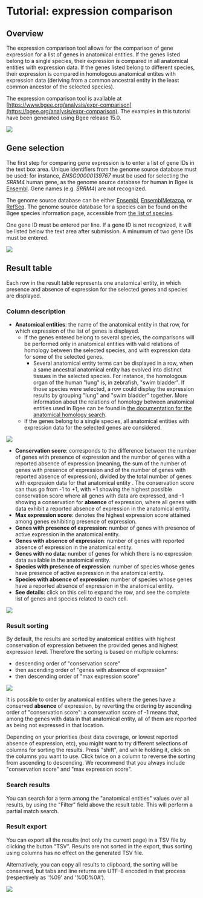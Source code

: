 # Tutorial: expression comparison

## Overview

The expression comparison tool allows for the comparison of gene expression for a list of genes in anatomical entities.
If the genes listed belong to a single species, their expression is compared in all anatomical entities with expression data.
If the genes listed belong to different species, their expression is compared in homologous anatomical entites with expression data
(deriving from a common ancestral entity in the least common ancestor of the selected species).

The expression comparison tool is available at [https://www.bgee.org/analysis/expr-comparison](https://bgee.org/analysis/expr-comparison).
The examples in this tutorial have been generated using Bgee release 15.0.

![](../img/doc/expression-comparison/expression-comparison-overview.png)

## Gene selection

The first step for comparing gene expression is to enter a list of gene IDs in the text box area. Unique identifiers from the genome source database
must be used: for instance, *ENSG00000139767* must be used for selecting the *SRRM4* human gene, as the genome source database
for human in Bgee is [Ensembl](https://www.ensembl.org/). Gene names (e.g. *SRRM4*) are not recognized.

The genome source database can be either [Ensembl](https://www.ensembl.org/), [EnsemblMetazoa](https://metazoa.ensembl.org/),
or [RefSeq](https://www.ncbi.nlm.nih.gov/refseq/). The genome source database for a species can be found
on the Bgee species information page, accessible from [the list of species](https://bgee.org/search/species).

One gene ID must be entered per line. If a gene ID is not recognized, it will be listed below the text area after submission.
A minumum of two gene IDs must be entered.

![](../img/doc/expression-comparison/gene-selection.png)

## Result table

Each row in the result table represents one anatomical entity, in which presence and absence of expression for the selected genes and species are displayed.

### Column description

* **Anatomical entities**: the name of the anatomical entity in that row, for which expression of the list of genes is displayed.
  * If the genes entered belong to several species, the comparisons will be performed only in anatomical entities
    with valid relations of homology between the selected species, and with expression data for some of the selected genes.
    * Several anatomical entity terms can be displayed in a row, when a same ancestral anatomical entity
    has evolved into distinct tissues in the selected species. For instance, the homologous organ of the human "lung" is, in zebrafish,
    "swim bladder". If those species were selected, a row could display the expression results by grouping "lung" and "swim bladder" together.
    More information about the relations of homology between anatomical entities used in Bgee can be found in
    [the documentation for the anatomical homology search](https://bgee.org/support/documentation/anatomical-homology).
  * If the genes belong to a single species, all anatomical entities with expression data for the selected genes are considered.

![](../img/doc/expression-comparison/expr-comp-anat-entities.png)

* **Conservation score**: corresponds to the difference between the number of genes with presence of expression and the number of genes with a reported absence of expression (meaning, the sum of the number of genes with presence of expression
  and of the number of genes with reported absence of expression), divided by the total number of genes with expression data for that anatomical entity . The conservation score can thus go from -1 to +1,
  with +1 showing the highest possible conservation score where all genes with data are expressed,
  and -1 showing a conservation for **absence** of expression, where all genes with data exhibit a reported absence of expression
  in the anatomical entity.
* **Max expression score**: denotes the highest expression score attained among genes exhibiting presence of expression.
* **Genes with presence of expression**: number of genes with presence of active expression in the anatomical entity.
* **Genes with absence of expression**: number of genes with reported absence of expression in the anatomical entity.
* **Genes with no data**: number of genes for which there is no expression data available in the anatomical entity.
* **Species with presence of expression**: number of species whose genes have presence of active expression in the anatomical entity.
* **Species with absence of expression**: number of species whose genes have a reported absence of expression in the anatomical entity.
* **See details**: click on this cell to expand the row, and see the complete list of genes and species related to each cell.

![](../img/doc/expression-comparison/expr-comp-see-details.png)

### Result sorting

By default, the results are sorted by anatomical entities with highest conservation of expression
between the provided genes and highest expression level. Therefore the sorting is based on multiple columns:

* descending order of "conservation score"
* then ascending order of "genes with absence of expression"
* then descending order of "max expression score"

![](../img/doc/expression-comparison/expr-comp-default-sorting.png)

It is possible to order by anatomical entities where the genes have a conserved **absence** of expression,
by reverting the ordering by ascending order of "conservation score": a conservation score of -1 means that,
among the genes with data in that anatomical entity, all of them are reported as being not expressed in that location.

Depending on your priorities (best data coverage, or lowest reported absence of expression, etc), you might want to try
different selections of columns for sorting the results. Press "shift", and while holding it, click on the columns you want to use.
Click twice on a column to reverse the sorting from ascending to descending. We recommend that you always include "conservation score"
and "max expression score".

### Search results

You can search for a term among the "anatomical entities" values over all results, by using the "Filter" field
above the result table. This will perform a partial match search.

### Result export

You can export all the results (not only the current page) in a TSV file by clicking the button "TSV".
Results are not sorted in the export, thus sorting using columns has no effect on the generated TSV file.

Alternatively, you can copy all results to clipboard, the sorting will be conserved, but tabs and line returns
are UTF-8 encoded in that process (respectively as '%09' and '%0D%0A').

![](../img/doc/expression-comparison/expr-comp-export.png)
